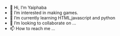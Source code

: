 - 👋 Hi, I’m Yaiphaba
- 👀 I’m interested in making games.
- 🌱 I’m currently learning HTML,javascript and python
- 💞️ I’m looking to collaborate on ...
- 📫 How to reach me ...

<!---
YaiphabaSingh92/YaiphabaSingh92 is a ✨ special ✨ repository because its `README.md` (this file) appears on your GitHub profile.
You can click the Preview link to take a look at your changes.
--->
